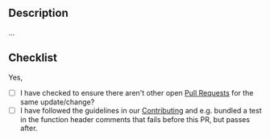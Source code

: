 ## Description

...

## Checklist

Yes,

- [ ] I have checked to ensure there aren't other open [Pull Requests](https://github.com/locutusjs/locutus/pulls) for
      the same update/change?
- [ ] I have followed the guidelines in our
      [Contributing](https://github.com/locutusjs/locutus/blob/main/CONTRIBUTING.md) and e.g. bundled a test in the
      function header comments that fails before this PR, but passes after.
